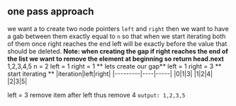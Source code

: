 ## one pass approach
we want a to create two node pointers `left` and `right` then we want to have a gab between them exactly equal to `n` so that when we start iterating both of them once right reaches the end left will be exactly before the value that should be deleted.
**Note: when creating the gap if right reaches the end of the list we want to remove the element at beginning so return head.next**
1,2,3,4,5
n = 2
left = 1
right = 1
** lets create our gap**
left = 1
right = 3
** start iterating **
|iteration|left|right|
|---------|----|-----|
|0|1|3|
|1|2|4|
|2|3|5|

left = 3
remove item after left thus remove 4
```output: 1,2,3,5```

